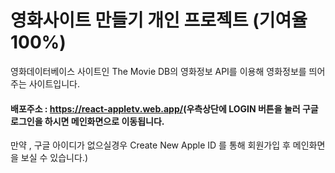 # 영화사이트 만들기 개인 프로젝트 (기여율 100%)
영화데이터베이스 사이트인 The Movie DB의 영화정보 API를 이용해 영화정보를 띄어주는 사이트입니다. 

#### 배포주소 : <https://react-appletv.web.app/>(우측상단에 LOGIN 버튼을 눌러 구글 로그인을 하시면 메인화면으로 이동됩니다. 
만약 , 구글 아이디가 없으실경우 Create New Apple ID 를 통해 회원가입 후 메인화면을 보실 수 있습니다.) 
